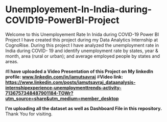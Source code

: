 # Unemployement-In-India-during-COVID19-PowerBI-Project
Welcome to this Unemployement Rate In Inida during COVID-19 Power BI Project
I have created this project during my Data Analytics Internship at CognoRise.
During this project I have analyzed the unemployment rate in India during COVID- 19
and identify unemployment rate by states, year & month, area (rural or urban); and average employed people by states and areas.

#**I have uploaded a Video Presentation of this Project on My linkedIn profile: www.linkedin.com/in/iamutsavraj**
#**Video link: https://www.linkedin.com/posts/iamutsavraj_dataanalysis-internshipexperience-unemploymenttrends-activity-7136757348487901184-TOWr?utm_source=share&utm_medium=member_desktop**

**I'm uploading all the dataset as well as Dashboard File in this repository.**
Thank You for visiting.
